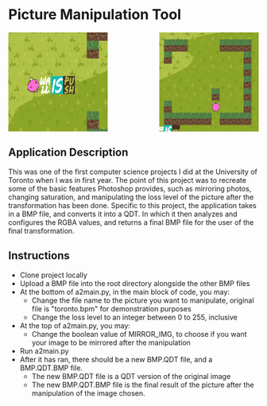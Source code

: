 # Picture Manipulation Tool

<div style="display: flex; justify-content: space-between;">
    <img src="https://github.com/clarencechau/Meepo-Is-You/blob/main/readmepictures/wallispush.png?raw=true" width="200" height="200" />
    <img src="https://github.com/clarencechau/Meepo-Is-You/blob/main/readmepictures/pushedwall.png?raw=true" width="200" height="200" />
</div>

## Application Description

This was one of the first computer science projects I did at the University of Toronto when I was in first year. The point of this project was to recreate some of the basic features Photoshop provides, 
such as mirroring photos, changing saturation, and manipulating the loss level of the picture after the transformation has been done. Specific to this project, the application takes in a BMP file, and converts it into a 
QDT. In which it then analyzes and configures the RGBA values, and returns a final BMP file for the user of the final transformation.

## Instructions

* Clone project locally
* Upload a BMP file into the root directory alongside the other BMP files
* At the bottom of a2main.py, in the main block of code, you may:
  * Change the file name to the picture you want to manipulate, original file is "toronto.bpm" for demonstration purposes
  * Change the loss level to an integer between 0 to 255, inclusive
* At the top of a2main.py, you may:
  * Change the boolean value of MIRROR_IMG, to choose if you want your image to be mirrored after the manipulation
* Run a2main.py
* After it has ran, there should be a new BMP.QDT file, and a BMP.QDT.BMP file.
  * The new BMP.QDT file is a QDT version of the original image
  * The new BMP.QDT.BMP file is the final result of the picture after the manipulation of the image chosen.
